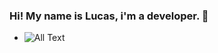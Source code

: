 ### Hi! My name is Lucas, i'm a developer. 👋
- ![All Text](https://media3.giphy.com/media/Um3ljJl8jrnHy/200.gif)
<!--
**luketflp/luketflp** is a ✨ _special_ ✨ repository because its `README.md` (this file) appears on your GitHub profile.

Here are some ideas to get you started:

- 🔭 I’m currently working on Binamik Tecnology ...
- 🌱 I’m currently learning web frameworks ...
- 📫 How to reach me: lucas@binamik.com.br 
- 😄 Instagram: @luccasalex_
-->
